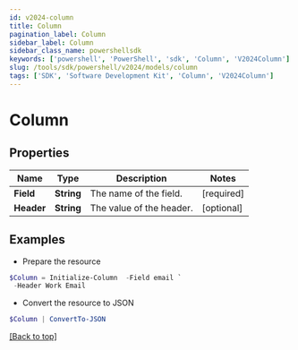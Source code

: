 ```yaml
---
id: v2024-column
title: Column
pagination_label: Column
sidebar_label: Column
sidebar_class_name: powershellsdk
keywords: ['powershell', 'PowerShell', 'sdk', 'Column', 'V2024Column'] 
slug: /tools/sdk/powershell/v2024/models/column
tags: ['SDK', 'Software Development Kit', 'Column', 'V2024Column']
---
```



# Column

## Properties

Name | Type | Description | Notes
------------ | ------------- | ------------- | -------------
**Field** | **String** | The name of the field.  | [required]
**Header** | **String** | The value of the header.  | [optional] 

## Examples

- Prepare the resource
```powershell
$Column = Initialize-Column  -Field email `
 -Header Work Email
```

- Convert the resource to JSON
```powershell
$Column | ConvertTo-JSON
```


[[Back to top]](#) 

